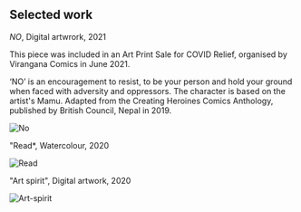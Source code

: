 <!-- Selected Work -->
## Selected work

*NO*, Digital artwrork, 2021

This piece was included in an Art Print Sale for COVID Relief,  organised by Virangana Comics in June 2021. 

‘NO’ is an encouragement to resist, to be your person and hold your ground when faced with adversity and oppressors. The character is based on the artist's Mamu. Adapted from the Creating Heroines Comics Anthology, published by British Council, Nepal in 2019.



![No](https://viranganacomics.com/wp-content/uploads/2021/06/Rashmi_Woman_No_PNG.jpg)


"Read*, Watercolour, 2020

![Read](https://rashmil.files.wordpress.com/2021/01/20210117_211243.png) 

"Art spirit", Digital artwork, 2020

![Art-spirit](https://rashmil.files.wordpress.com/2020/12/girlartspirit.gif?w=1024)
